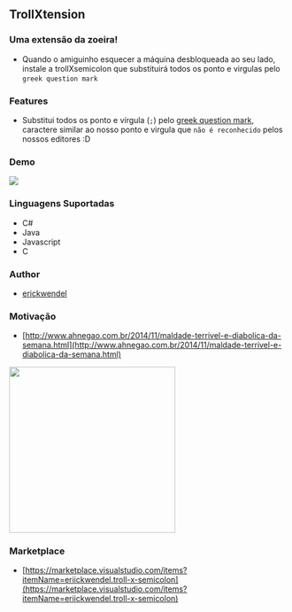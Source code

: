 ## TrollXtension

### Uma extensão da zoeira!

- Quando o amiguinho esquecer a máquina desbloqueada ao seu lado, instale a trollXsemicolon que substituirá todos os ponto e virgulas pelo `greek question mark` 

### Features
- Substitui todos os ponto e vírgula (`;`) pelo [greek question mark](http://graphemica.com/%CD%BE), caractere similar ao nosso ponto e virgula que `não é reconhecido` pelos nossos editores :D
### Demo
![](https://raw.githubusercontent.com/ErickWendel/trollXtension-vscode/master/resources/esse2.gif)


### Linguagens Suportadas
- C#
- Java
- Javascript
- C

### Author
- [erickwendel](http://erickwendel.com.br)


### Motivação
- [http://www.ahnegao.com.br/2014/11/maldade-terrivel-e-diabolica-da-semana.html](http://www.ahnegao.com.br/2014/11/maldade-terrivel-e-diabolica-da-semana.html)
 
<img src="https://raw.githubusercontent.com/ErickWendel/trollXtension-vscode/master/resources/trollface.jpg" width="300" height="300"/>


### Marketplace
 - [https://marketplace.visualstudio.com/items?itemName=eriickwendel.troll-x-semicolon](https://marketplace.visualstudio.com/items?itemName=eriickwendel.troll-x-semicolon)